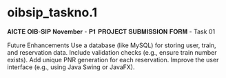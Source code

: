 # oibsip_taskno.1
𝐀𝐈𝐂𝐓𝐄 𝐎𝐈𝐁-𝐒𝐈𝐏 𝐍𝐨𝐯𝐞𝐦𝐛𝐞𝐫 - 𝐏𝟏 𝐏𝐑𝐎𝐉𝐄𝐂𝐓 𝐒𝐔𝐁𝐌𝐈𝐒𝐒𝐈𝐎𝐍 𝐅𝐎𝐑𝐌 - Task 01










Future Enhancements
Use a database (like MySQL) for storing user, train, and reservation data.
Include validation checks (e.g., ensure train number exists).
Add unique PNR generation for each reservation.
Improve the user interface (e.g., using Java Swing or JavaFX).
